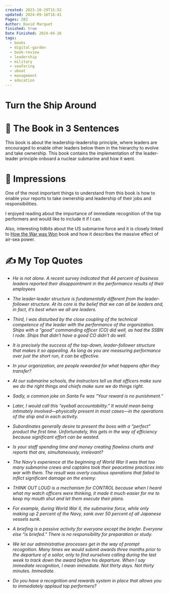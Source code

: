 ```yaml
---
created: 2023-10-29T15:52
updated: 2024-09-16T16:41
Pages: 282
Author: David Marquet
finished: true
Date Finished: 2024-04-26
tags:
  - books
  - digital-garden
  - book-review
  - leadership
  - military
  - seafaring
  - uboat
  - management
  - education
---
```

# Turn the Ship Around


# 🚀 The Book in 3 Sentences
This book is about the leadership-leadership principle, where leaders are encouraged to enable other leaders below them in the hierarchy to evolve and take ownership. This book contains the implementation of the leader-leader principle onboard a nuclear submarine and how it went.

# 🎨 Impressions
One of the most important things to understand from this book is how to enable your reports to take ownership and leadership of their jobs and responsibilities. 

I enjoyed reading about the importance of immediate recognition of the top performers and would like to include it if I can. 

Also, interesting tidbits about the US submarine force and it is closely linked to [How the War was Won](How%20the%20War%20was%20Won.md) book and how it describes the massive effect of air-sea power. 
# ✍️ My Top  Quotes

- *He is not alone. A recent survey indicated that 44 percent of business leaders reported their disappointment in the performance results of their employees* 
 
- *The leader-leader structure is fundamentally different from the leader-follower structure. At its core is the belief that we can all be leaders and, in fact, it’s best when we all are leaders.* 
 
- *Third, I was disturbed by the close coupling of the technical competence of the leader with the performance of the organization. Ships with a “good” commanding officer (CO) did well, as had the SSBN I rode. Ships that didn’t have a good CO didn’t do well.* 
 
- *It is precisely the success of the top-down, leader-follower structure that makes it so appealing. As long as you are measuring performance over just the short run, it can be effective.* 
 
- *In your organization, are people rewarded for what happens after they transfer?* 
 
- *At our submarine schools, the instructors tell us that officers make sure we do the right things and chiefs make sure we do things right.* 
 
- *Sadly, a common joke on Santa Fe was “Your reward is no punishment.”* 
 
- *Later, I would call this “eyeball accountability.” It would mean being intimately involved—physically present in most cases—in the operations of the ship and in each activity.* 
 
- *Subordinates generally desire to present the boss with a “perfect” product the first time. Unfortunately, this gets in the way of efficiency because significant effort can be wasted.* 
 
- *Is your staff spending time and money creating flawless charts and reports that are, simultaneously, irrelevant?* 
 
- *The Navy’s experience at the beginning of World War II was that too many submarine crews and captains took their peacetime practices into war with them. The result was overly cautious operations that failed to inflict significant damage on the enemy.* 
 
- *THINK OUT LOUD is a mechanism for CONTROL because when I heard what my watch officers were thinking, it made it much easier for me to keep my mouth shut and let them execute their plans.* 
 
- *For example, during World War II, the submarine force, while only making up 2 percent of the Navy, sank over 50 percent of all Japanese vessels sunk.* 
 
- *A briefing is a passive activity for everyone except the briefer. Everyone else “is briefed.” There is no responsibility for preparation or study.* 
 
- *We let our administrative processes get in the way of prompt recognition. Many times we would submit awards three months prior to the departure of a sailor, only to find ourselves calling during the last week to track down the award before his departure. When I say immediate recognition, I mean immediate. Not thirty days. Not thirty minutes. Immediate.* 
 
- *Do you have a recognition and rewards system in place that allows you to immediately applaud top performers?* 
 
